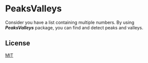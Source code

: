 
# PeaksValleys

Consider you have a list containing multiple numbers. By using ***PeaksValleys*** package, you can find and detect peaks and valleys.


## License

[MIT](https://choosealicense.com/licenses/mit/)

  